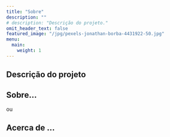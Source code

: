 ```yaml
---
title: "Sobre"
description: ""
# description: "Descrição do projeto."
omit_header_text: false
featured_image: "/jpg/pexels-jonathan-borba-4431922-50.jpg"
menu:
  main:
    weight: 1
---
```


## Descrição do projeto

## Sobre...
 ou
## Acerca de ...
